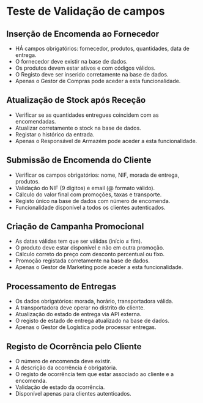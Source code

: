 # Teste de Validação de campos
## Inserção de Encomenda ao Fornecedor
- HÁ campos obrigatórios: fornecedor, produtos, quantidades, data de entrega.
- O fornecedor deve existir na base de dados.
- Os produtos devem estar ativos e com códigos válidos.
- O Registo deve ser inserido corretamente na base de dados.
- Apenas o Gestor de Compras pode aceder a esta funcionalidade.
## Atualização de Stock após Receção
- Verificar se as quantidades entregues coincidem com as encomendadas.
- Atualizar corretamente o stock na base de dados.
- Registar o histórico da entrada.
- Apenas o Responsável de Armazém pode aceder a esta funcionalidade.
## Submissão de Encomenda do Cliente
- Verificar os campos obrigatórios: nome, NIF, morada de entrega, produtos.
- Validação do NIF (9 dígitos) e email (@ formato válido).
- Cálculo do valor final com promoções, taxas e transporte.
- Registo único na base de dados com número de encomenda.
- Funcionalidade disponível a todos os clientes autenticados.
## Criação de Campanha Promocional
- As datas válidas tem que ser válidas (início ≤ fim).
- O produto deve estar disponível e não em outra promoção.
- Cálculo correto do preço com desconto percentual ou fixo.
- Promoção registada corretamente na base de dados.
- Apenas o Gestor de Marketing pode aceder a esta funcionalidade.
## Processamento de Entregas
- Os dados obrigatórios: morada, horário, transportadora válida.
- A transportadora deve operar no distrito do cliente.
- Atualização do estado de entrega via API externa.
- O registo de estado de entrega atualizado na base de dados.
- Apenas o Gestor de Logística pode processar entregas.
## Registo de Ocorrência pelo Cliente
- O número de encomenda deve existir.
- A descrição da ocorrência é obrigatória.
- O registo de ocorrência tem que estar associado ao cliente e a encomenda.
- Validação de estado da ocorrência.
- Disponível apenas para clientes autenticados.
